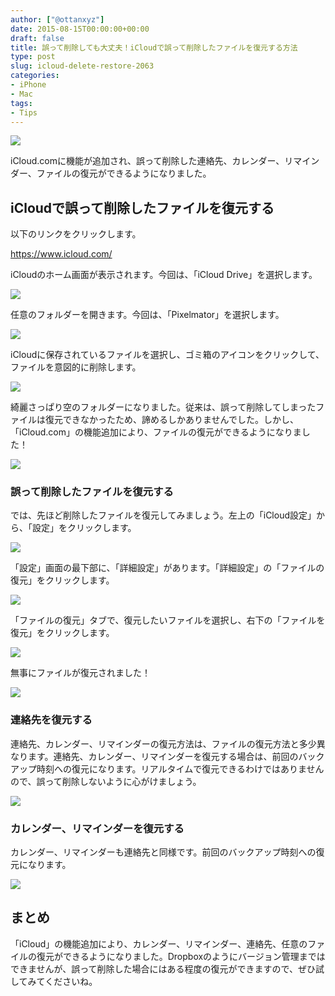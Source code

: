 ```yaml
---
author: ["@ottanxyz"]
date: 2015-08-15T00:00:00+00:00
draft: false
title: 誤って削除しても大丈夫！iCloudで誤って削除したファイルを復元する方法
type: post
slug: icloud-delete-restore-2063
categories:
- iPhone
- Mac
tags:
- Tips
---
```


![](/uploads/2015/08/150815-55ce81b3883b5.png)






iCloud.comに機能が追加され、誤って削除した連絡先、カレンダー、リマインダー、ファイルの復元ができるようになりました。





## iCloudで誤って削除したファイルを復元する





以下のリンクをクリックします。



https://www.icloud.com/



iCloudのホーム画面が表示されます。今回は、「iCloud Drive」を選択します。





![](/uploads/2015/08/150815-55ce85bb791eb.png)






任意のフォルダーを開きます。今回は、「Pixelmator」を選択します。





![](/uploads/2015/08/150815-55ce81bfae993.png)






iCloudに保存されているファイルを選択し、ゴミ箱のアイコンをクリックして、ファイルを意図的に削除します。





![](/uploads/2015/08/150815-55ce81c29631b.png)






綺麗さっぱり空のフォルダーになりました。従来は、誤って削除してしまったファイルは復元できなかったため、諦めるしかありませんでした。しかし、「iCloud.com」の機能追加により、ファイルの復元ができるようになりました！





![](/uploads/2015/08/150815-55ce81c4f1442.png)






### 誤って削除したファイルを復元する





では、先ほど削除したファイルを復元してみましょう。左上の「iCloud設定」から、「設定」をクリックします。





![](/uploads/2015/08/150815-55ce81c74d356.png)






「設定」画面の最下部に、「詳細設定」があります。「詳細設定」の「ファイルの復元」をクリックします。





![](/uploads/2015/08/150815-55ce85c07a994.png)






「ファイルの復元」タブで、復元したいファイルを選択し、右下の「ファイルを復元」をクリックします。





![](/uploads/2015/08/150815-55ce85c25fc04.png)






無事にファイルが復元されました！





![](/uploads/2015/08/150815-55ce81cd9290e.png)






### 連絡先を復元する





連絡先、カレンダー、リマインダーの復元方法は、ファイルの復元方法と多少異なります。連絡先、カレンダー、リマインダーを復元する場合は、前回のバックアップ時刻への復元になります。リアルタイムで復元できるわけではありませんので、誤って削除しないように心がけましょう。





![](/uploads/2015/08/150815-55ce85c54bbd3.png)






### カレンダー、リマインダーを復元する





カレンダー、リマインダーも連絡先と同様です。前回のバックアップ時刻への復元になります。





![](/uploads/2015/08/150815-55ce85c79effb.png)






## まとめ





「iCloud」の機能追加により、カレンダー、リマインダー、連絡先、任意のファイルの復元ができるようになりました。Dropboxのようにバージョン管理まではできませんが、誤って削除した場合にはある程度の復元ができますので、ぜひ試してみてくださいね。
